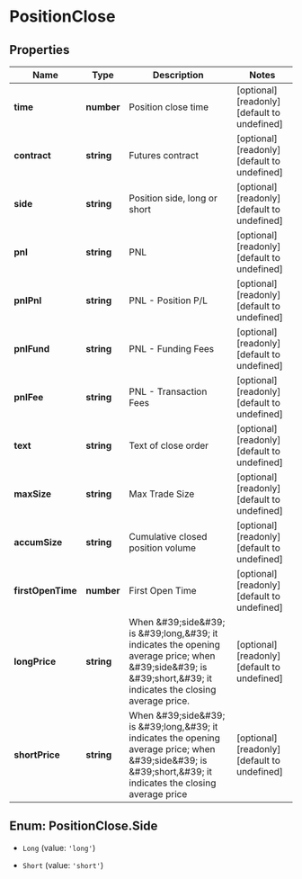 # PositionClose

## Properties

Name | Type | Description | Notes
------------ | ------------- | ------------- | -------------
**time** | **number** | Position close time | [optional] [readonly] [default to undefined]
**contract** | **string** | Futures contract | [optional] [readonly] [default to undefined]
**side** | **string** | Position side, long or short | [optional] [readonly] [default to undefined]
**pnl** | **string** | PNL | [optional] [readonly] [default to undefined]
**pnlPnl** | **string** | PNL - Position P/L | [optional] [readonly] [default to undefined]
**pnlFund** | **string** | PNL - Funding Fees | [optional] [readonly] [default to undefined]
**pnlFee** | **string** | PNL - Transaction Fees | [optional] [readonly] [default to undefined]
**text** | **string** | Text of close order | [optional] [readonly] [default to undefined]
**maxSize** | **string** | Max Trade Size | [optional] [readonly] [default to undefined]
**accumSize** | **string** | Cumulative closed position volume | [optional] [readonly] [default to undefined]
**firstOpenTime** | **number** | First Open Time | [optional] [readonly] [default to undefined]
**longPrice** | **string** | When \&#39;side\&#39; is \&#39;long,\&#39; it indicates the opening average price; when \&#39;side\&#39; is \&#39;short,\&#39; it indicates the closing average price. | [optional] [readonly] [default to undefined]
**shortPrice** | **string** | When \&#39;side\&#39; is \&#39;long,\&#39; it indicates the opening average price; when \&#39;side\&#39; is \&#39;short,\&#39; it indicates the closing average price | [optional] [readonly] [default to undefined]

## Enum: PositionClose.Side

* `Long` (value: `'long'`)

* `Short` (value: `'short'`)


